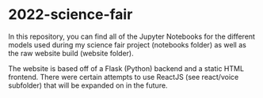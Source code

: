 # 2022-science-fair

In this repository, you can find all of the Jupyter Notebooks for the different models used during my science fair project (notebooks folder) as well as the raw website build (website folder).

The website is based off of a Flask (Python) backend and a static HTML frontend. There were certain attempts to use ReactJS (see react/voice subfolder) that will be expanded on in the future.
